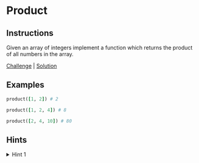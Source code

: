# Product

## Instructions

Given an array of integers implement a function which returns the product of all numbers in the array.

[Challenge](challenge_spec.rb) | [Solution](solution.rb)

## Examples

```ruby
product([1, 2]) # 2

product([1, 2, 4]) # 8

product([2, 4, 10]) # 80
```

## Hints

<details>
<summary>Hint 1</summary>
You can use recursion
</details>
